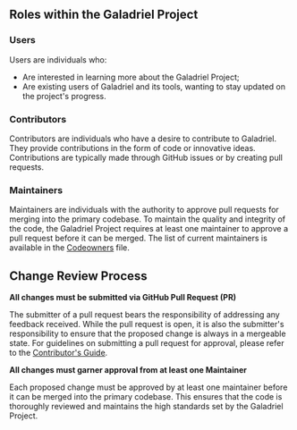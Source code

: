 ## Roles within the Galadriel Project

### Users

Users are individuals who:

- Are interested in learning more about the Galadriel Project;
- Are existing users of Galadriel and its tools, wanting to stay updated on the project's progress.

### Contributors

Contributors are individuals who have a desire to contribute to Galadriel. They provide contributions in the form of
code or innovative ideas. Contributions are typically made through GitHub issues or by creating pull requests.

### Maintainers

Maintainers are individuals with the authority to approve pull requests for merging into the primary codebase. To
maintain the quality and integrity of the code, the Galadriel Project requires at least one maintainer to approve a
pull request before it can be merged. The list of current maintainers is available in the [Codeowners](./CODEOWNERS)
file.

## Change Review Process

**All changes must be submitted via GitHub Pull Request (PR)**

The submitter of a pull request bears the responsibility of addressing any feedback received. While the pull request is
open, it is also the submitter's responsibility to ensure that the proposed change is always in a mergeable state. For
guidelines on submitting a pull request for approval, please refer to the [Contributor's Guide](/CONTRIBUTING.md).

**All changes must garner approval from at least one Maintainer**

Each proposed change must be approved by at least one maintainer before it can be merged into the primary codebase.
This ensures that the code is thoroughly reviewed and maintains the high standards set by the Galadriel Project.
